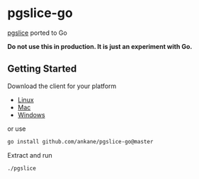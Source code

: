 # pgslice-go

[pgslice](https://github.com/ankane/pgslice) ported to Go

**Do not use this in production. It is just an experiment with Go.**

## Getting Started

Download the client for your platform

- [Linux](https://github.com/ankane/pgslice-go/releases/download/v0.1.0/pgslice_0.1.0_Linux_x86_64.tar.gz)
- [Mac](https://github.com/ankane/pgslice-go/releases/download/v0.1.0/pgslice_0.1.0_Darwin_x86_64.tar.gz)
- [Windows](https://github.com/ankane/pgslice-go/releases/download/v0.1.0/pgslice_0.1.0_Windows_x86_64.tar.gz)

or use

```sh
go install github.com/ankane/pgslice-go@master
```

Extract and run

```sh
./pgslice
```
